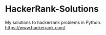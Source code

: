 # HackerRank-Solutions

My solutions to hackerrank problems in Python.      
https://www.hackerrank.com/
